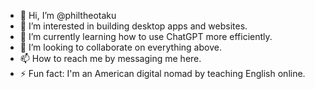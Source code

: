 - 👋 Hi, I’m @philtheotaku
- 👀 I’m interested in building desktop apps and websites.
- 🌱 I’m currently learning how to use ChatGPT more efficiently.
- 💞️ I’m looking to collaborate on everything above.
- 📫 How to reach me by messaging me here.
- ⚡ Fun fact: I'm an American digital nomad by teaching English online.

<!---
philtheotaku/philtheotaku is a ✨ special ✨ repository because its `README.md` (this file) appears on your GitHub profile.
You can click the Preview link to take a look at your changes.
--->
